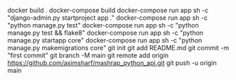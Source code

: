 docker build .
docker-compose build 
docker-compose run app sh -c "django-admin.py startproject app ."
docker-compose run app sh -c "python manage.py test"
docker-compose run app sh -c "python manage.py test && flake8" 
docker-compose run app sh -c "python manage.py startapp core"
docker-compose run app sh -c "python manage.py makemigrations core"
git init
git add README.md
git commit -m "first commit"
git branch -M main
git remote add origin https://github.com/asimsharf/mashrap_python_api.git
git push -u origin main
                